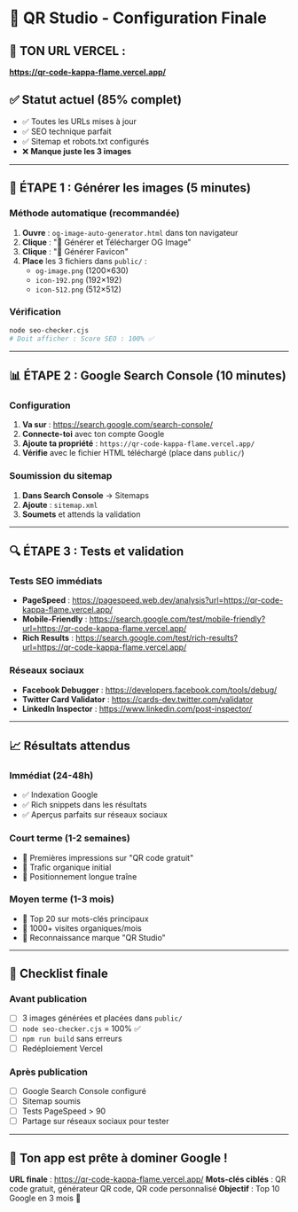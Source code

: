 # 🚀 QR Studio - Configuration Finale

## 🎯 **TON URL VERCEL :**

**https://qr-code-kappa-flame.vercel.app/**

## ✅ **Statut actuel (85% complet)**

- ✅ Toutes les URLs mises à jour
- ✅ SEO technique parfait
- ✅ Sitemap et robots.txt configurés
- ❌ **Manque juste les 3 images**

---

## 🎨 **ÉTAPE 1 : Générer les images (5 minutes)**

### **Méthode automatique (recommandée)**

1. **Ouvre** : `og-image-auto-generator.html` dans ton navigateur
2. **Clique** : "📸 Générer et Télécharger OG Image"
3. **Clique** : "🎯 Générer Favicon"
4. **Place** les 3 fichiers dans `public/` :
   - `og-image.png` (1200×630)
   - `icon-192.png` (192×192)
   - `icon-512.png` (512×512)

### **Vérification**

```bash
node seo-checker.cjs
# Doit afficher : Score SEO : 100% ✅
```

---

## 📊 **ÉTAPE 2 : Google Search Console (10 minutes)**

### **Configuration**

1. **Va sur** : https://search.google.com/search-console/
2. **Connecte-toi** avec ton compte Google
3. **Ajoute ta propriété** : `https://qr-code-kappa-flame.vercel.app/`
4. **Vérifie** avec le fichier HTML téléchargé (place dans `public/`)

### **Soumission du sitemap**

1. **Dans Search Console** → Sitemaps
2. **Ajoute** : `sitemap.xml`
3. **Soumets** et attends la validation

---

## 🔍 **ÉTAPE 3 : Tests et validation**

### **Tests SEO immédiats**

- **PageSpeed** : https://pagespeed.web.dev/analysis?url=https://qr-code-kappa-flame.vercel.app/
- **Mobile-Friendly** : https://search.google.com/test/mobile-friendly?url=https://qr-code-kappa-flame.vercel.app/
- **Rich Results** : https://search.google.com/test/rich-results?url=https://qr-code-kappa-flame.vercel.app/

### **Réseaux sociaux**

- **Facebook Debugger** : https://developers.facebook.com/tools/debug/
- **Twitter Card Validator** : https://cards-dev.twitter.com/validator
- **LinkedIn Inspector** : https://www.linkedin.com/post-inspector/

---

## 📈 **Résultats attendus**

### **Immédiat (24-48h)**

- ✅ Indexation Google
- ✅ Rich snippets dans les résultats
- ✅ Aperçus parfaits sur réseaux sociaux

### **Court terme (1-2 semaines)**

- 🎯 Premières impressions sur "QR code gratuit"
- 🎯 Trafic organique initial
- 🎯 Positionnement longue traîne

### **Moyen terme (1-3 mois)**

- 🚀 Top 20 sur mots-clés principaux
- 🚀 1000+ visites organiques/mois
- 🚀 Reconnaissance marque "QR Studio"

---

## 🎯 **Checklist finale**

### **Avant publication**

- [ ] 3 images générées et placées dans `public/`
- [ ] `node seo-checker.cjs` = 100% ✅
- [ ] `npm run build` sans erreurs
- [ ] Redéploiement Vercel

### **Après publication**

- [ ] Google Search Console configuré
- [ ] Sitemap soumis
- [ ] Tests PageSpeed > 90
- [ ] Partage sur réseaux sociaux pour tester

---

## 🚀 **Ton app est prête à dominer Google !**

**URL finale** : https://qr-code-kappa-flame.vercel.app/
**Mots-clés ciblés** : QR code gratuit, générateur QR code, QR code personnalisé
**Objectif** : Top 10 Google en 3 mois 🎯
